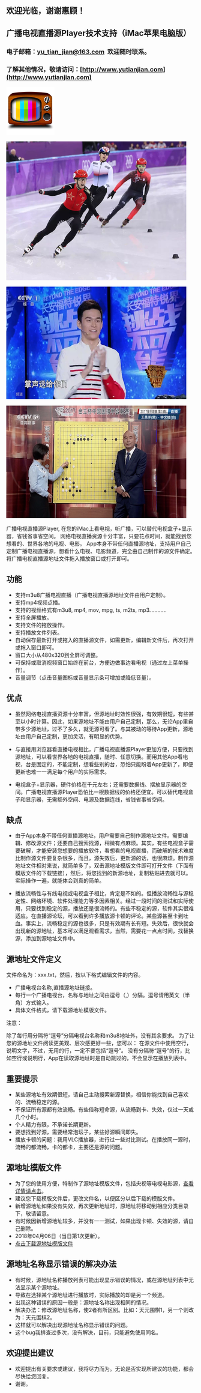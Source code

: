 ## 欢迎光临，谢谢惠顾！

## 广播电视直播源Player技术支持（iMac苹果电脑版）

### 电子邮箱：yu_tian_jian@163.com  欢迎随时联系。

### 了解其他情况，敬请访问：[http://www.yutianjian.com](http://www.yutianjian.com)

![图标](icon_TV.png)

![电视](00.png)

![电视](01.png)

![电视](02.png)

广播电视直播源Player, 在您的iMac上看电视，听广播，可以替代电视盒子+显示器，省钱省事省空间。
网络电视直播资源十分丰富，只要花点时间，就能找到您想看的、世界各地的电视、电影。
App本身不带任何直播源地址，支持用户自己定制广播电视直播源，想看什么电视、电影频道，完全由自己制作的源文件确定。
将广播电视直播源地址文件拖入播放窗口或打开即可。

## 功能

- 支持m3u8广播电视直播（广播电视直播源地址文件由用户定制）。
- 支持mp4视频点播。
- 支持的视频格式有m3u8, mp4, mov, mpg, ts, m2ts, mp3. . . . . .
- 支持全屏播放。
- 支持文件的拖放操作。
- 支持播放文件列表。
- 自动保存最新打开或拖入的直播源文件，如需更新，编辑新文件后，再次打开或拖入窗口即可。
- 窗口大小从480x320到全屏可调整。
- 可保持或取消视频窗口始终在前台，方便边做事边看电视（通过左上菜单操作）。
- 音量调节（点击音量图标或音量显示条可增加或降低音量）。

## 优点

- 虽然网络电视直播资源十分丰富，但源地址时效性很强，有效期很短，有些甚至以小时计算。因此，如果源地址不能由用户自己定制，那么，无论App里自带多少源地址，过不了多久，就无源可看了。与其被动的等待App更新，源地址由用户自己定制，更加灵活，有明显的优势。

- 与直接用浏览器看直播电视相比，广播电视直播源Player更加方便，只要找到源地址，可以看世界各地的电视直播，随时、任意切换。而用其他App看电视，台是固定的，不能定制，想看些别的台，恐怕只能盼着App更新了，即便更新也难一一满足每个用户的实际需求。

- 电视盒子+显示器，硬件价格在千元左右；还需要数据线、摆放显示器的空间。广播电视直播源Player恐怕比一根数据线的价格还便宜。可以替代电视盒子和显示器，无需额外空间、电源及数据连线，省钱省事省空间。

## 缺点

- 由于App本身不带任何直播源地址，用户需要自己制作源地址文件。需要编辑、修改源文件；还要自己搜索找源，稍微有点麻烦。其实，有些电视盒子需要破解，才能安装您想要的播放软件，看想看的电视直播，而破解的技术难度比制作源文件要复杂很多，而且，源失效后，更新源的话，也很麻烦。制作源地址文件相对来说，就简单多了，双击源地址模版文件即可打开文件（下面有模版文件的下载链接），然后，将您找到的新源地址，复制粘贴进去就可以。实际操作一遍，就能体会到真的简单。

- 播放流畅性与有线电视或电视盒子相比，肯定是不如的。但播放流畅性与源稳定性、网络环境、软件处理能力等多因素相关。经过一段时间的测试和实际使用，只要找到稳定的源，播放还是很流畅的。有些不稳定的源，软件其实很难适应。在直播源论坛，可以看到许多播放源卡顿的评论。某些源甚至卡到吐血。事实上，流畅稳定的源也很多，只是有效期有长有短。失效后，很快就会出现新的源地址，基本可以满足观看需求，当然，需要花一点点时间，找替换源，添加到源地址文件中。

## 源地址文件定义

文件命名为：xxx.txt，然后，按以下格式编辑文件的内容。
- 广播电视台名称,直播源地址链接。
- 每行一个广播电视台，名称与地址之间由逗号（,）分隔。逗号请用英文（半角）方式输入。
- 具体文件格式，请下载源地址模版文件。

注意：

除了每行用分隔符“逗号”分隔电视台名称和m3u8地址外，没有其余要求。
为了让您的源地址文件阅读更美观、层次感更好一些，您可以：
在源文件中使用空行，说明文字，不过，无用的行，一定不要包括“逗号”。
没有分隔符“逗号”的行，比如空行或说明行，App在读取源地址时是自动跳过的，不会显示在播放列表中。

## 重要提示

- 某些源地址有效期很短，请自己主动搜索新源替换，相信你能找到自己喜欢的、流畅稳定的源。
- 不保证所有源都有效流畅。有些俗称短命源，从流畅到卡、失效，仅过一天或几个小时。
- 个人精力有限，不承诺长期更新。
- 要想找到好源，需要经常泡坛子，某些好源瞬间即失。
- 播放卡顿的问题：我用VLC播放器，进行过一些对比测试。在播放同一源时，流畅的都流畅，卡的都卡，主要还是源的问题。

## 源地址模版文件

- 为了您的使用方便，特制作了源地址模版文件，包括央视等电视电影源，[查看详情请点击](https://TVPlayerSupport.github.io/Details/)。
- 建议您下载模版文件后，更改文件名，以便区分以后下载的模版文件。
- 新增源地址如果没有失效，再次更新地址时，原地址将移动到相应分类目录下，敬请留意。
- 有时候因新增源地址较多，并没有一一测试，如果出现卡顿、失效的源，请自己删除。
- 2018年04月06日（当日第1次更新）。
- [点击下载源地址模版文件](https://TVPlayerSupport.github.io/txt/myTVsrc.txt.zip)

## 源地址名称显示错误的解决办法

- 有时候，源地址名称播放列表可能出现显示错误的情况，或在源地址列表中无法显示某个源地址。
- 导致在选择某个源地址进行播放时，实际播放的却是另一个频道。
- 出现这种错误的原因一般是：源地址名称出现相同的情况。
- 解决办法：修改源地址名称，使2者有所区别。比如：天元围棋1，另一个则改为：天元围棋2。
- 这样就可以解决出现源地址名称显示错误的问题。
- 这个bug我排查过多次，没有解决，目前，只能避免使用同名。

## 欢迎提出建议

- 欢迎提出有关要求或建议，我将尽力而为。无论是否实现所建议的功能，都会尽快给您回复。
- 谢谢。



